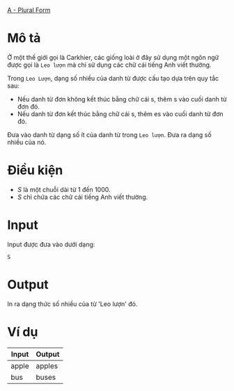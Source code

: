 [A - Plural Form](https://atcoder.jp/contests/abc179/tasks/abc179_a)
# Mô tả
Ở một thế giới gọi là Carkhier, các giống loài ở đây sử dụng một ngôn ngữ được gọi là `Leo lượn` mà chỉ sử dụng các chữ cái tiếng Anh viết thường.
  
Trong `Leo Lượn`, dạng số nhiều của danh từ được cấu tạo dựa trên quy tắc sau:
* Nếu danh từ đơn không kết thúc bằng chữ cái s, thêm s vào cuối danh từ đơn đó.
* Nếu danh từ đơn kết thúc bằng chữ cái s, thêm es vào cuối danh từ đơn đó.

Đưa vào danh từ dạng số ít của danh từ trong `Leo lượn`. Đưa ra dạng số nhiều của nó.
# Điều kiện
* $S$ là một chuỗi dài từ 1 đến 1000.
* $S$ chỉ chứa các chữ cái tiếng Anh viết thường.
# Input
Input được đưa vào dưới dạng:
```
S
```
# Output
In ra dạng thức số nhiều của từ 'Leo lượn' đó.
# Ví dụ
|Input|Output|
|-|-|
|apple|apples|
|bus|buses|
